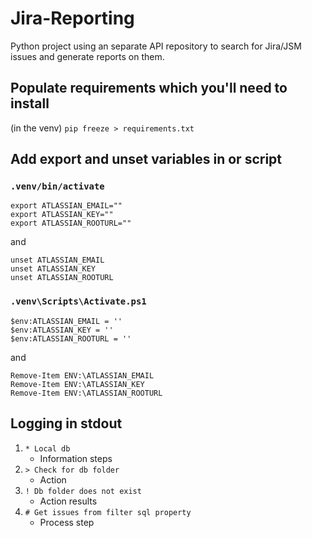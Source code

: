 # Jira-Reporting
Python project using an separate API repository to search for Jira/JSM issues and generate reports on them.

## Populate requirements which you'll need to install
(in the venv) `pip freeze > requirements.txt`

## Add export and unset variables in  or  script

### `.venv/bin/activate`
```
export ATLASSIAN_EMAIL=""
export ATLASSIAN_KEY=""
export ATLASSIAN_ROOTURL=""
```
and
```
unset ATLASSIAN_EMAIL
unset ATLASSIAN_KEY
unset ATLASSIAN_ROOTURL
```

### `.venv\Scripts\Activate.ps1`
```
$env:ATLASSIAN_EMAIL = ''
$env:ATLASSIAN_KEY = ''
$env:ATLASSIAN_ROOTURL = ''
```
and
```
Remove-Item ENV:\ATLASSIAN_EMAIL
Remove-Item ENV:\ATLASSIAN_KEY
Remove-Item ENV:\ATLASSIAN_ROOTURL
```

## Logging in stdout
1. `* Local db`
   - Information steps
2. `> Check for db folder`
   - Action
3. `! Db folder does not exist`
   - Action results
4. `# Get issues from filter sql property`
   - Process step
 
